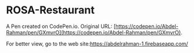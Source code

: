 # ROSA-Restaurant

A Pen created on CodePen.io. Original
URL: [https://codepen.io/Abdel-Rahman/pen/GXmvrO](https://codepen.io/Abdel-Rahman/pen/GXmvrO).

For better view, go to the web site:https://abdelrahman-1.firebaseapp.com/